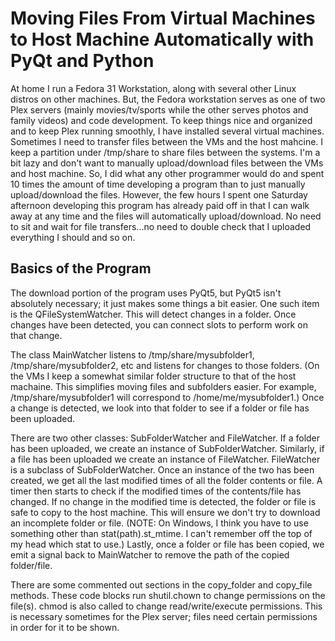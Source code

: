 <h1>Moving Files From Virtual Machines to Host Machine Automatically with PyQt and Python</h1>
<p>
At home I run a Fedora 31 Workstation, along with several other Linux distros on other machines. But, the Fedora
workstation serves as one of two Plex servers (mainly movies/tv/sports while the other serves photos and family videos) and code development. 
To keep things nice and organized and to keep Plex running smoothly, I have installed several virtual machines.
Sometimes I need to transfer files between the VMs and the host mahcine.
I keep a partition under /tmp/share to share files between the systems.
I'm a bit lazy and don't want to manually upload/download files between the VMs and host machine. So,
I did what any other programmer would do and spent 10 times the amount of time developing a program
than to just manually upload/download the files. However, the few hours I spent one Saturday afternoon
developing this program has already paid off in that I can walk away at any time and the files will 
automatically upload/download. No need to sit and wait for file transfers...no need to double check that I
uploaded everything I should and so on.
</p>
<h2>Basics of the Program</h2>
<p>
The download portion of the program uses PyQt5, but PyQt5 isn't absolutely necessary; it just makes
some things a bit easier. One such item is the QFileSystemWatcher. This will detect changes in a folder.
Once changes have been detected, you can connect slots to perform work on that change.
</p>

<p>
The class MainWatcher listens to /tmp/share/mysubfolder1, /tmp/share/mysubfolder2, etc and listens for changes to those
folders. 
(On the VMs I keep a somewhat similar folder structure to that of the host machaine. 
This simplifies moving files and subfolders easier. For example, /tmp/share/mysubfolder1 will correspond
to /home/me/mysubfolder1.)
Once a change is detected, we look into that folder to see if a folder or file has been uploaded. 
</p>

<p>
There are two other classes: SubFolderWatcher and FileWatcher. 
If a folder has been uploaded, we create an instance of SubFolderWatcher.
Similarly, if a file has been uploaded we create an instance of FileWatcher.
FileWatcher is a subclass of SubFolderWatcher.
Once an instance of the two has been created, we get all the last modified times of all the folder contents or file.
A timer then starts to check if the modified times of the contents/file has changed.
If no change in the modified time is detected, the folder or file is safe to copy to the host machine.
This will ensure we don't try to download an incomplete folder or file.
(NOTE: On Windows, I think you have to use something other than stat(path).st_mtime. I can't remember off the top of my head
which stat to use.)
Lastly, once a folder or file has been copied, we emit a signal back to MainWatcher to remove the path of the copied folder/file.
</p>

<p>
There are some commented out sections in the copy_folder and copy_file methods. These code blocks run shutil.chown to change permissions 
on the file(s). chmod is also called to change read/write/execute permissions. This is necessary sometimes for the Plex server; files
need certain permissions in order for it to be shown.
</p>
